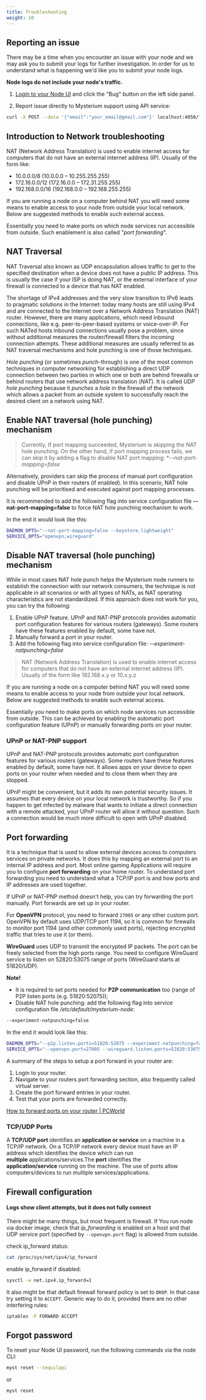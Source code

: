 ```yaml
---
title: Troubleshooting
weight: 10
---
```


## Reporting an issue

There may be a time when you encounter an issue with your node and we may ask you to submit your logs for further investigation.
In order for us to understand what is happening we'd like you to submit your node logs.

**Node logs do not include your node's traffic.**

1. [Login to your Node UI](/node-runners/node-ui/) and click the "Bug" button on the left side panel.

3. Report issue directly to Mysterium support using API service: 

```bash
curl -X POST --data '{"email":"your_email@gmail.com"}' localhost:4050/feedback/issue
```

## Introduction to Network troubleshooting

NAT (Network Address Translation) is used to enable internet access for computers that do not have an external internet address (IP). Usually of the form like:
 - 10.0.0.0/8 (10.0.0.0 – 10.255.255.255)
 - 172.16.0.0/12 (172.16.0.0 – 172.31.255.255)
 - 192.168.0.0/16 (192.168.0.0 – 192.168.255.255)

If you are running a node on a computer behind NAT you will need some means to enable access to your node from outside your local network.
Below are suggested methods to enable such external access.

Essentially you need to make ports on which node services run accessible from outside. Such enablement is also called "*port forwarding*".

## NAT Traversal

NAT Traversal also known as UDP encapsulation allows traffic to get to the specified destination when a device does not have a public IP address. This is usually the case if your ISP is doing NAT, or the external interface of your firewall is connected to a device that has NAT enabled.

The shortage of IPv4 addresses and the very slow transition to IPv6 leads to pragmatic solutions in the Internet: today many hosts are still using IPv4 and are connected to the Internet over a Network Address Translation (NAT) router. However, there are many applications, which need inbound connections, like e.g. peer-to-peer-based systems or voice-over-IP. For such NATed hosts inbound connections usually pose a problem, since without additional measures the router/firewall filters the incoming connection attempts. These additional measures are usually referred to as NAT traversal mechanisms and hole punching is one of those techniques.

*Hole punching* (or sometimes *punch*-through) is one of the most common techniques in computer networking for establishing a direct UDP connection between two parties in which one or both are behind firewalls or behind routers that use network address translation (*NAT*). It is called *UDP hole punching* because it *punches* a *hole* in the firewall of the network which allows a packet from an outside system to successfully reach the desired client on a network using NAT.

## Enable NAT traversal (hole punching) mechanism

> Currently, If port mapping succeeded, Mysterium is skipping the NAT hole punching. On the other hand, if port mapping process fails, we can skip it by adding a flag to disable NAT port mapping: **--nat-port-mapping=false*

Alternatively, providers can skip the process of manual port configuration and disable UPnP in their routers (if enabled). In this scenario, NAT hole punching will be prioritised and executed against port mapping processes.

It is recommended to add the following flag into service configuration file **--nat-port-mapping=false** to force NAT hole punching mechanism to work. 

In the end it would look like this:

```bash
DAEMON_OPTS="--nat-port-mapping=false --keystore.lightweight"
SERVICE_OPTS="openvpn,wireguard"
```

## Disable NAT traversal (hole punching) mechanism

While in most cases NAT hole punch helps the Mysterium node runners to establish the connection with our network consumers, the technique is not applicable in all scenarios or with all types of NATs, as NAT operating characteristics are not standardized.
If this approach does not work for you, you can try the following:

1. Enable UPnP feature. UPnP and NAT-PNP protocols provides automatic port configuration features for various routers (gateways). Some routers have these features enabled by default, some have not. 
2. Manually forward a port in your router.
3. Add the following flag into service configuration file: *--experiment-natpunching=false*

> NAT (Network Address Translation) is used to enable internet access for computers that do not have an external internet address (IP). Usually of the form like 192.168.x.y or 10.x.y.z

If you are running a node on a computer behind NAT you will need some means to enable access to your node from outside your local network. Below are suggested methods to enable such external access.

Essentially you need to make ports on which node services run accessible from outside. This can be achieved by enabling the automatic port configuration feature (UPnP) or manually forwarding ports on your router.

### UPnP or NAT-PNP support

UPnP and NAT-PNP protocols provides automatic port configuration features for various routers (gateways). Some routers have these features enabled by default, some have not. It allows apps on your device to open ports on your router when needed and to close them when they are stopped.

UPnP might be convenient, but it adds its own potential security issues. It assumes that every device on your local network is trustworthy. So if you happen to get infected by malware that wants to initiate a direct connection with a remote attacked, your UPnP router will allow it without question. Such a connection would be much more difficult to open with UPnP disabled.

## Port forwarding

It is a technique that is used to allow external devices access to computers services on private networks. It does this by mapping an external port to an internal IP address and port. Most online gaming Applications will require you to configure **port forwarding** on your home router. To understand port forwarding you need to understand what a TCP/IP port is and how ports and IP addresses are used together.

If UPnP or NAT-PNP method doesn't help, you can try forwarding the port manually. Port forwards are set up in your router. 

For **OpenVPN** protocol, you need to forward `27005` or any other custom port. OpenVPN by default uses UDP/TCP port 1194, so it is common for firewalls to monitor port 1194 (and other commonly used ports), rejecting encrypted traffic that tries to use it (or them).

**WireGuard** uses UDP to transmit the encrypted IP packets. The port can be freely selected from the high ports range. You need to configure WireGuard service to listen on 52820:53075 range of ports (WireGuard starts at 51820/UDP).

**Note!** 

- It is required to set ports needed for **P2P communication** too (range of P2P listen ports (e.g. 51820:52075));
- Disable NAT hole punching: add the following flag into service configuration file */etc/default/mysterium-node*: 

```bash
--experiment-natpunching=false
```
In the end it would look like this:

```bash
DAEMON_OPTS="--p2p.listen.ports=51820:52075 --experiment-natpunching=false --keystore.lightweight"
SERVICE_OPTS="--openvpn.port=27005 --wireguard.listen.ports=52820:53075 openvpn,wireguard"
```

A summary of the steps to setup a port forward in your router are:

1. Login to your router.
2. Navigate to your routers port forwarding section, also frequently called virtual server.
3. Create the port forward entries in your router.
4. Test that your ports are forwarded correctly.

[How to forward ports on your router | PCWorld](https://www.pcworld.com/article/244314/how_to_forward_ports_on_your_router.html)

### TCP/UDP Ports

A **TCP/UDP port** identifies an **application or service** on a machine in a TCP/IP network. On a TCP/IP network every device must have an IP address which identifies the device which can run **multiple** applications/services.The **port** identifies the **application/service** running on the machine. The use of ports allow computers/devices to run multiple services/applications.

## Firewall configuration

#### Logs show client attempts, but it does not fully connect

There might be many things, but most frequent is firewall. If You run node via docker image, check that *ip_forwarding* is enabled on a host and that UDP service port (specified by `--openvpn.port` flag) is allowed from outside.

check ip_forward status:

```bash
cat /proc/sys/net/ipv4/ip_forward
```

enable ip_forward if disabled:

```bash
sysctl -w net.ipv4.ip_forward=1
```

It also might be that default firewall forward policy is set to `DROP`. In that case try setting it to `ACCEPT`. Generic way to do it, provided there are no other interfering rules:

```bash
iptables -P FORWARD ACCEPT
```

## Forgot password

To reset your Node UI password, run the following commands via the node CLI:

```bash
myst reset --tequilapi
```
or
```bash
myst reset
```
